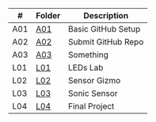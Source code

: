 | #   | Folder        | Description         |
| --- | ------------- | ------------------- |
| A01 | [A01](./A01/) | Basic GitHub Setup  |
| A02 | [A02](./A02/) | Submit GitHub Repo |
| A03 | [A03](./A03/) | Something |
| L01 | [L01](./L01/) | LEDs Lab  |
| L02 | [L02](./L02/) | Sensor Gizmo |
| L03 | [L03](./L03/) | Sonic Sensor  |
| L04 | [L04](./L04/) | Final Project |
